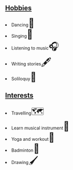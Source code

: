 <!DOCTYPE html>
<html lang="en">
<head>
  <meta charset="UTF-8">
  <meta name="viewport" content="width=device-width, initial-scale=1.0">
  <!-- Bootstrap CSS -->
  <link href="https://maxcdn.bootstrapcdn.com/bootstrap/4.5.2/css/bootstrap.min.css" rel="stylesheet">
</head>
<body background="C:\Users\akshithareddy\Downloads\bg4.jpg">

  <!-- Hobbies Section -->
  <section class="container1">
    <h1><u>Hobbies</u></h1>
    <p></p>
    <dl>
      <li>Dancing<span style='font-size:30px'>&#128131</span></li>
      <li>Singing<span style='font-size:30px'>&#127908</span></li>
      <li>Listening to music<span style='font-size:30px'>&#127911</span></li>
      <li>Writing stories<span style='font-size:30px'>&#128395</span></li>
      <li>Soliloquy<span style='font-size:30px'>&#128173</span></li>
        <!-- Add more hobbies if necessary -->
    </dl>
  </section>
  <section class="container2">
    <h1><u>Interests</u></h1>
    <p></p>
    <dl>
      <li>Travelling<span style='font-size:30px'>&#128506</span></li>
      <li>Learn musical instrument<span style='font-size:30px'>&#127931</span></li>
      <li>Yoga and workout<span style='font-size:30px'>&#127939</span></li>
      <li>Badminton<span style='font-size:30px'>&#127992</span></li>
      <li>Drawing<span style='font-size:30px'>&#128396</span></li>
        <!-- Add more hobbies if necessary -->
    </dl>
  </section>

</body>
</html>
